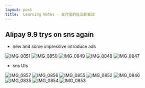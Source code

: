 ```yaml
---
layout: post
title:  Learning Notes - 支付宝的社交新尝试
---
```


## Alipay 9.9 trys on sns again
- new and some impressive introduce ads

![IMG_0851](/assets/appshots/alipay9.9/IMG_0851.png)
![IMG_0850](/assets/appshots/alipay9.9/IMG_0850.png)
![IMG_0849](/assets/appshots/alipay9.9/IMG_0849.png)
![IMG_0848](/assets/appshots/alipay9.9/IMG_0848.png)
![IMG_0847](/assets/appshots/alipay9.9/IMG_0847.png)

- sns UIs

![IMG_0857](/assets/appshots/alipay9.9/IMG_0857.png)
![IMG_0856](/assets/appshots/alipay9.9/IMG_0856.png)
![IMG_0855](/assets/appshots/alipay9.9/IMG_0855.png)
![IMG_0852](/assets/appshots/alipay9.9/IMG_0852.png)
![IMG_0846](/assets/appshots/alipay9.9/IMG_0846.png)
![IMG_0835](/assets/appshots/alipay9.9/IMG_0835.png)
![IMG_0854](/assets/appshots/alipay9.9/IMG_0854.png)
![IMG_0853](/assets/appshots/alipay9.9/IMG_0853.png)



